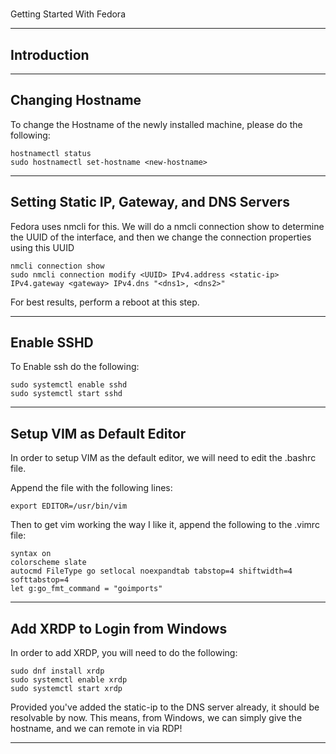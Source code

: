 #
Getting Started With Fedora

---

## Introduction


---

## Changing Hostname 

To change the Hostname of the newly installed machine, please do the following:

	hostnamectl status
	sudo hostnamectl set-hostname <new-hostname>

---

## Setting Static IP, Gateway, and DNS Servers

Fedora uses nmcli for this. We will do a nmcli connection show to determine the UUID of the 
interface, and then we change the connection properties using this UUID

	nmcli connection show
	sudo nmcli connection modify <UUID> IPv4.address <static-ip> IPv4.gateway <gateway> IPv4.dns "<dns1>, <dns2>"

For best results, perform a reboot at this step.

---

## Enable SSHD

To Enable ssh do the following:

	sudo systemctl enable sshd
	sudo systemctl start sshd

---

## Setup VIM as Default Editor

In order to setup VIM as the default editor, we will need to edit the .bashrc file.

Append the file with the following lines:

    export EDITOR=/usr/bin/vim

Then to get vim working the way I like it, append the following to the .vimrc file:

    syntax on
    colorscheme slate
    autocmd FileType go setlocal noexpandtab tabstop=4 shiftwidth=4 softtabstop=4
    let g:go_fmt_command = "goimports"


---


## Add XRDP to Login from Windows

In order to add XRDP, you will need to do the following:

    sudo dnf install xrdp
    sudo systemctl enable xrdp
    sudo systemctl start xrdp

Provided you've added the static-ip to the DNS server already, it should be resolvable by now. 
This means, from Windows, we can simply give the hostname, and we can remote in via RDP!

---

